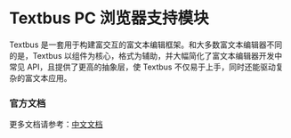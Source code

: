 Textbus PC 浏览器支持模块
=====================

Textbus 是一套用于构建富交互的富文本编辑框架。和大多数富文本编辑器不同的是，Textbus 以组件为核心，格式为辅助，并大幅简化了富文本编辑器开发中常见
API，且提供了更高的抽象层，使 Textbus 不仅易于上手，同时还能驱动复杂的富文本应用。

### 官方文档

更多文档请参考：[中文文档](https://textbus.io)
